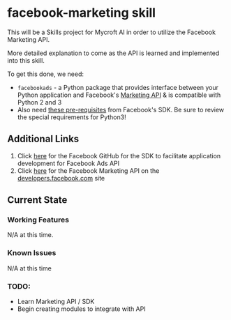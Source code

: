 # facebook-marketing skill
This will be a Skills project for Mycroft AI in order to utilize the Facebook Marketing API.

More detailed explanation to come as the API is learned and implemented into this skill.

To get this done, we need:
- `facebookads` - a Python package that provides interface between your Python application and Facebook's [Marketing API](https://developers.facebook.com/docs/marketing-apis) & is compatible with Python 2 and 3
- Also need [these pre-requisites](https://github.com/facebook/facebook-python-ads-sdk#pre-requisites) from Facebook's SDK. Be sure to review the special requirements for Python3!

## Additional Links
1. Click [here](https://github.com/facebook/facebook-python-ads-sdk) for the Facebook GitHub for the SDK to facilitate application development for Facebook Ads API
2. Click [here](https://developers.facebook.com/docs/marketing-apis) for the Facebook Marketing API on the [developers.facebook.com](https://developers.facebook.com) site

## Current State

### Working Features
N/A at this time.

### Known Issues
N/A at this time

### TODO:
- Learn Marketing API / SDK
- Begin creating modules to integrate with API
